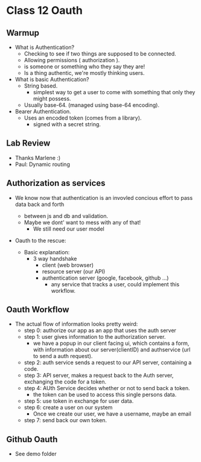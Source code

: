 # Class 12 Oauth

## Warmup

- What is Authentication?
  - Checking to see if two things are supposed to be connected.
  - Allowing permissions ( authorization ).
  - is someone or something who they say they are!
  - Is a thing authentic, we're mostly thinking users.
- What is basic Authentication?
  - String based.
    - simplest way to get a user to come with something that only they might possess.
  - Usually base-64. (managed using base-64 encoding).
- Bearer Authentication.
  - Uses an encoded token (comes from a library).
    - signed with a secret string.

## Lab Review

- Thanks Marlene :)
- Paul: Dynamic routing

## Authorization as services

- We know now that authentication is an invovled concious effort to pass data back and forth
  - between js and db and validation.
  - Maybe we dont' want to mess with any of that!
    - We still need our user model

- Oauth to the rescue:
  - Basic explanation:
    - 3 way handshake
      - client (web browser)
      - resource server (our API)
      - authentication server (google, facebook, github ...)
        - any service that tracks a user, could implement this workflow.

## Oauth Workflow

 - The actual flow of information looks pretty weird:
   - step 0: authorize our app as an app that uses the auth server
   - step 1: user gives information to the authorization server.
     - we have a popup in our client facing ui, which contains a form, with information about our server(clientID) and authservice (url to send a auth request).
   - step 2: auth service sends a request to our API server, containing a code.
   - step 3:  API server, makes a request back to the Auth server, exchanging the code for a token.
   - step 4: AUth Service decides whether or not to send back a token.
     - the token can be used to access this single persons data.
   - step 5: use token in exchange for user data.
   - step 6: create a user on our system
     - Once we create our user, we have a username, maybe an email
   - step 7: send back our own token.


## Github Oauth
- See demo folder
